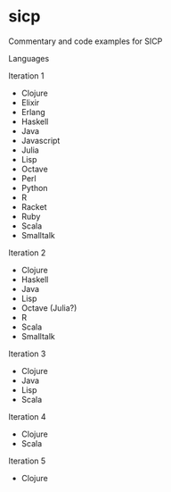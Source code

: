# sicp
Commentary and code examples for SICP

Languages

Iteration 1
* Clojure
* Elixir
* Erlang
* Haskell
* Java
* Javascript
* Julia
* Lisp
* Octave
* Perl
* Python
* R
* Racket
* Ruby
* Scala
* Smalltalk

Iteration 2
* Clojure
* Haskell
* Java
* Lisp
* Octave (Julia?)
* R
* Scala
* Smalltalk

Iteration 3
* Clojure
* Java
* Lisp
* Scala

Iteration 4
* Clojure
* Scala

Iteration 5
* Clojure
